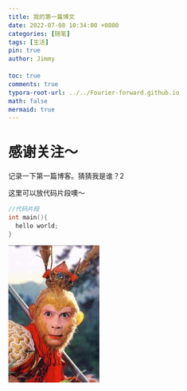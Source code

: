 ```yaml
---
title: 我的第一篇博文
date: 2022-07-08 10:34:00 +0800
categories: [随笔]
tags: [生活]
pin: true
author: Jimmy

toc: true
comments: true
typora-root-url: ../../Fourier-forward.github.io
math: false
mermaid: true
---
```


# 感谢关注～ 
记录一下第一篇博客。猜猜我是谁？2

这里可以放代码片段噢～
```c++
//代码片段
int main(){
  hello world;
}
```
![image-wukong](/assets/blog_res/2021-03-30-hello-world.assets/wukong.jpg)
